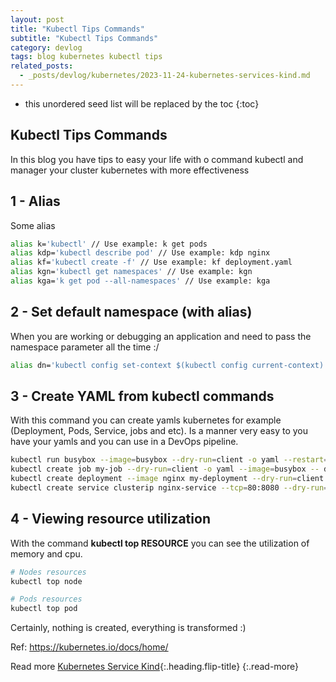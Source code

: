 ```yaml
---
layout: post
title: "Kubectl Tips Commands"
subtitle: "Kubectl Tips Commands"
category: devlog
tags: blog kubernetes kubectl tips
related_posts:
  - _posts/devlog/kubernetes/2023-11-24-kubernetes-services-kind.md
---
```


* this unordered seed list will be replaced by the toc
{:toc}

## Kubectl Tips Commands

In this blog you have tips to easy your life with o command kubectl and manager your cluster kubernetes with more effectiveness

## 1 - Alias

Some alias <br>

```bash
alias k='kubectl' // Use example: k get pods
alias kdp='kubectl describe pod' // Use example: kdp nginx
alias kf='kubectl create -f' // Use example: kf deployment.yaml
alias kgn='kubectl get namespaces' // Use example: kgn
alias kga='k get pod --all-namespaces' // Use example: kga
```

## 2 - Set default namespace (with alias)

When you are working or debugging an application and need to pass the namespace parameter all the time :/

```bash
alias dn='kubectl config set-context $(kubectl config current-context)'# use example dn --namespace=mynamespace
```

## 3 - Create YAML from kubectl commands

With this command you can create yamls kubernetes for example (Deployment, Pods, Service, jobs and etc). Is a manner very easy to you have your yamls and you can use in a DevOps pipeline.

```bash
kubectl run busybox --image=busybox --dry-run=client -o yaml --restart=Never > yamlfile.yaml## JOB
kubectl create job my-job --dry-run=client -o yaml --image=busybox -- date  > yamlfile.yaml## DEPLOYMENT
kubectl create deployment --image nginx my-deployment --dry-run=client -o yaml > nginx-deployment.yaml## SERVICE
kubectl create service clusterip nginx-service --tcp=80:8080 --dry-run=client -o yaml > nginx-service.yaml
```

## 4 - Viewing resource utilization
With the command **kubectl top RESOURCE** you can see the utilization of memory and cpu.

```bash
# Nodes resources
kubectl top node

# Pods resources
kubectl top pod
```

Certainly, nothing is created, everything is transformed :)

Ref: https://kubernetes.io/docs/home/

Read more [Kubernetes Service Kind](kubernetes-services-kind){:.heading.flip-title}
{:.read-more}